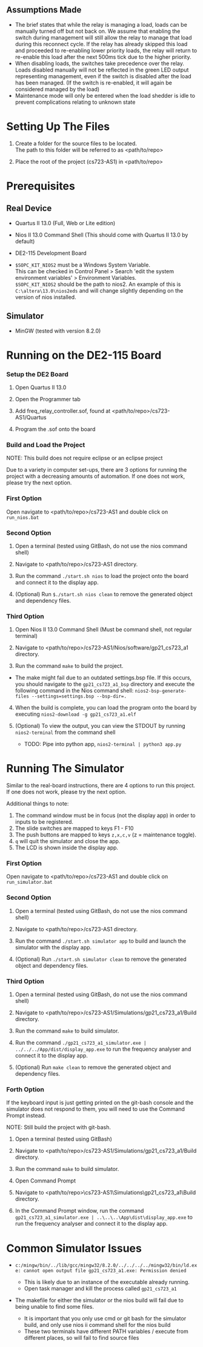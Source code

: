 ## Assumptions Made

- The brief states that while the relay is managing a load, loads can be manually turned off but not back on.
  We assume that enabling the switch during management will still allow the relay to manage that load during this reconnect cycle.
  If the relay has already skipped this load and proceeded to re-enabling lower priority loads, the relay will return to re-enable this load after the next 500ms tick due to the higher priority.
- When disabling loads, the switches take precedence over the relay. Loads disabled manually will not be reflected in the green LED output representing management, even if the switch is disabled after the load has been managed. (If the switch is re-enabled, it will again be considered managed by the load)
- Maintenance mode will only be entered when the load shedder is idle to prevent complications relating to unknown state

# Setting Up The Files

1. Create a folder for the source files to be located.  
   The path to this folder will be referred to as <path/to/repo>

2. Place the root of the project (cs723-AS1) in <path/to/repo>

# Prerequisites

## Real Device

- Quartus II 13.0 (Full, Web or Lite edition)

- Nios II 13.0 Command Shell (This should come with Quartus II 13.0 by default)

- DE2-115 Development Board

- `$SOPC_KIT_NIOS2` must be a Windows System Variable.  
  This can be checked in Control Panel > Search 'edit the system environment variables' > Environment Variables.  
  `$SOPC_KIT_NIOS2` should be the path to nios2. An example of this is `C:\altera\13.0\nios2eds` and will change slightly depending on the version of nios installed.

## Simulator

- MinGW (tested with version 8.2.0)

# Running on the DE2-115 Board

### Setup the DE2 Board

1. Open Quartus II 13.0

2. Open the Programmer tab

3. Add freq_relay_controller.sof, found at <path/to/repo>/cs723-AS1/Quartus

4. Program the .sof onto the board

### Build and Load the Project

NOTE: This build does not require eclipse or an eclipse project

Due to a variety in computer set-ups, there are 3 options for running the project with a decreasing amounts of automation. If one does not work, please try the next option.

### First Option

Open navigate to <path/to/repo>/cs723-AS1 and double click on `run_nios.bat`

### Second Option

1. Open a terminal (tested using GitBash, do not use the nios command shell)

2. Navigate to <path/to/repo>/cs723-AS1 directory.

3. Run the command `./start.sh nios` to load the project onto the board and connect it to the display app.

4. (Optional) Run `$./start.sh nios clean` to remove the generated object and dependency files.

### Third Option

1. Open Nios II 13.0 Command Shell (Must be command shell, not regular terminal)

2. Navigate to <path/to/repo>/cs723-AS1/Nios/software/gp21_cs723_a1 directory.

3. Run the command `make` to build the project.

- The make might fail due to an outdated settings.bsp file. If this occurs, you should navigate to the `gp21_cs723_a1_bsp` directory and execute the following command in the Nios command shell: `nios2-bsp-generate-files --settings=settings.bsp --bsp-dir=.`

4. When the build is complete, you can load the program onto the board by executing `nios2-download -g gp21_cs723_a1.elf`

5. (Optional) To view the output, you can view the STDOUT by running `nios2-terminal` from the command shell
   - TODO: Pipe into python app, `nios2-terminal | python3 app.py`

# Running The Simulator

Similar to the real-board instructions, there are 4 options to run this project. If one does not work, please try the next option.

Additional things to note:

1. The command window must be in focus (not the display app) in order to inputs to be registered.
2. The slide switches are mapped to keys F1 - F10
3. The push buttons are mapped to keys `z,x,c,v` (z = maintenance toggle).
4. `q` will quit the simulator and close the app.
5. The LCD is shown inside the display app.

### First Option

Open navigate to <path/to/repo>/cs723-AS1 and double click on `run_simulator.bat`

### Second Option

1. Open a terminal (tested using GitBash, do not use the nios command shell)

2. Navigate to <path/to/repo>/cs723-AS1 directory.

3. Run the command `./start.sh simulator app` to build and launch the simulator with the display app.

4. (Optional) Run `./start.sh simulator clean` to remove the generated object and dependency files.

### Third Option

1. Open a terminal (tested using GitBash, do not use the nios command shell)

2. Navigate to <path/to/repo>/cs723-AS1/Simulations/gp21_cs723_a1/Build directory.

3. Run the command `make` to build simulator.

4. Run the command `./gp21_cs723_a1_simulator.exe | ../../../App/dist/display_app.exe` to run the frequency analyser and connect it to the display app.

5. (Optional) Run `make clean` to remove the generated object and dependency files.

### Forth Option

If the keyboard input is just getting printed on the git-bash console and the simulator does not respond to them, you will need to use the Command Prompt instead.

NOTE: Still build the project with git-bash.

1. Open a terminal (tested using GitBash)

2. Navigate to <path/to/repo>/cs723-AS1/Simulations/gp21_cs723_a1/Build directory.

3. Run the command `make` to build simulator.

4. Open Command Prompt

5. Navigate to <path/to/repo>\cs723-AS1\Simulations\gp21_cs723_a1\Build directory.

6. In the Command Prompt window, run the command `gp21_cs723_a1_simulator.exe | ..\..\..\App\dist\display_app.exe` to run the frequency analyser and connect it to the display app.

# Common Simulator Issues

- `c:/mingw/bin/../lib/gcc/mingw32/8.2.0/../../../../mingw32/bin/ld.exe: cannot open output file gp21_cs723_a1.exe: Permission denied`

  - This is likely due to an instance of the executable already running.
  - Open task manager and kill the process called `gp21_cs723_a1`

- The makefile for either the simulator or the nios build will fail due to being unable to find some files.
  - It is important that you only use cmd or git bash for the simulator build, and only use nios ii command shell for the nios build
  - These two terminals have different PATH variables / execute from different places, so will fail to find source files
